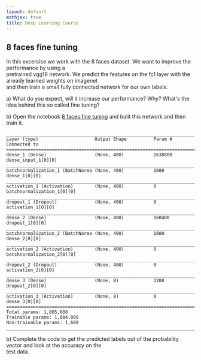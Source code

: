 ```yaml
---
layout: default
mathjax: true
title: Deep Learning Course 
---
```

## 8 faces fine tuning
 
In this excercise we work with the 8 faces dataset. We want to improve the performance by using a  
pretrained vgg16 network. We predict the features on the fc1 layer with the already learned weights on imagenet  
and then train a small fully connected network for our own labels.

a) What do you expect, will it increase our performance? Why? What's the idea behind this so called fine tuning?


b) Open the notebook [8 faces fine tuning](https://github.com/tensorchiefs/dl_course/blob/master/notebooks/12_8_faces_fine_tuning.ipynb) and bulit this network and then train it.  
```
____________________________________________________________________________________________________
Layer (type)                     Output Shape          Param #     Connected to                     
====================================================================================================
dense_1 (Dense)                  (None, 400)           1638800     dense_input_1[0][0]              
____________________________________________________________________________________________________
batchnormalization_1 (BatchNorma (None, 400)           1600        dense_1[0][0]                    
____________________________________________________________________________________________________
activation_1 (Activation)        (None, 400)           0           batchnormalization_1[0][0]       
____________________________________________________________________________________________________
dropout_1 (Dropout)              (None, 400)           0           activation_1[0][0]               
____________________________________________________________________________________________________
dense_2 (Dense)                  (None, 400)           160400      dropout_1[0][0]                  
____________________________________________________________________________________________________
batchnormalization_2 (BatchNorma (None, 400)           1600        dense_2[0][0]                    
____________________________________________________________________________________________________
activation_2 (Activation)        (None, 400)           0           batchnormalization_2[0][0]       
____________________________________________________________________________________________________
dropout_2 (Dropout)              (None, 400)           0           activation_2[0][0]               
____________________________________________________________________________________________________
dense_3 (Dense)                  (None, 8)             3208        dropout_2[0][0]                  
____________________________________________________________________________________________________
activation_3 (Activation)        (None, 8)             0           dense_3[0][0]                    
====================================================================================================
Total params: 1,805,608
Trainable params: 1,804,008
Non-trainable params: 1,600
____________________________________________________________________________________________________
```

b) Complete the code to get the predicted labels out of the probability vector and look at the accuracy on the  
test data.  
